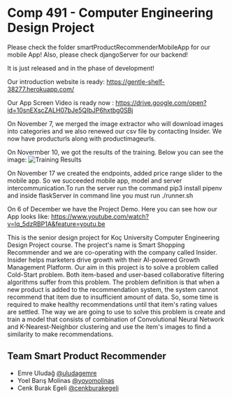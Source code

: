 # Comp 491 - Computer Engineering Design Project

Please check the folder smartProductRecommenderMobileApp for our mobile App!
Also, please check djangoServer for our backend!

It is just released and in the phase of development!

Our introduction website is ready: 
https://gentle-shelf-38277.herokuapp.com/

Our App Screen Video is ready now :
https://drive.google.com/open?id=10snEXscZALH07bJe5QIbJP6hxtbg0SBj


On November 7, we merged 
the image extractor who will download images into categories and we also renewed our csv file by contacting Insider. We now have producturls along with productimageurls.

On Novermber 10, we got the results of the training. Below you can see the image:
![Training Results](https://raw.githubusercontent.com/uludagemre/finalProject/master/trainingResult.jpeg)

On November 17 we created the endpoints, added price range slider to the mobile app. So we succeeded mobile app, model and server intercommunication.To run the server run the command pip3 install pipenv and inside flaskServer in command line you must run ./runner.sh

On 6 of December we have the Project Demo. Here you can see how our App looks like:
https://www.youtube.com/watch?v=lq_5dzRBP1A&feature=youtu.be

This is the senior design project for Koç University Computer Engineering Design Project course. The project's name is Smart Shopping Recommender and we are co-operating with the company called Insider. Insider helps marketers drive growth with their AI-powered Growth Management Platform. Our aim in this project is to solve a problem called Cold-Start problem. Both item-based and user-based collaborative filtering algorithms suffer from this problem. The problem definition is that when a new product is added to the recommendation system, the system cannot recommend that item due to insufficient amount of data. So, some time is required to make healthy recommendations until that item's rating values are settled. The way we are going to use to solve this problem is create and train a model that consists of combination of Convolutional Neural Network and K-Nearest-Neighbor clustering and use the item's images to find a similarity to make recommendations.

## Team Smart Product Recommender
* Emre Uludağ [@uludagemre](https://github.com/uludagemre)
* Yoel Barış Molinas [@yoyomolinas](https://github.com/yoyomolinas)
* Cenk Burak Egeli [@cenkburakegeli](https://github.com/cenkburakegeli)
